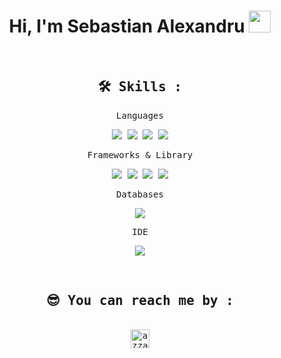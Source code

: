 <h1 align="center">Hi, I'm Sebastian Alexandru <img src="https://media.giphy.com/media/hvRJCLFzcasrR4ia7z/giphy.gif" width="35"></h1>

&nbsp;

<div>
  <samp>
    <h2 align="center">🛠 Skills :</h2>
    <p align="center"> Languages </p>
    <p align="center">
    <img src="https://img.shields.io/badge/-JavaScript-white?logo=javascript&logoColor=white">
      <img src="https://img.shields.io/badge/-NodeJS-green?logo=node.js&logoColor=white">
      <img src="https://img.shields.io/badge/-HTML5-E34F26?logo=html5&logoColor=white">
      <img src="https://img.shields.io/badge/-CSS3-1572B6?logo=css3&logoColor=white">
    </p>
    <p align="center"> Frameworks & Library </p>
    <p align="center">
    <img src="https://img.shields.io/badge/-ReactJs-white?logo=react&logoColor=white&style=plastic">
    <img src="https://img.shields.io/badge/-ReactNative-white?logo=react&logoColor=white&style=plastic">
      <img src="https://img.shields.io/badge/-Express.JS-black?logo=express&logoColor=white">
      <img src="https://img.shields.io/badge/-Postman-orange?logo=postman&logoColor=white">
    </p>
    <p align="center"> Databases </p>
    <p align="center">
      <img src="https://img.shields.io/badge/-MangoDB-green?logo=MongoDB&logoColor=white">
    </p>
    <p align="center"> IDE </p>
    <p align="center">
      <img src="https://img.shields.io/badge/Visual_Studio_Code-0078D4?style=for-the-badge&logo=visual%20studio%20code&logoColor=white">
    </p>
  </samp>
</div>

&nbsp;

<div>
  <samp>
    <h2 align="center">😎 You can reach me by :</h2>
    <p align="center">
      <br/>
      <a href="https://www.linkedin.com/in/sebastian-alexandru-a1022726b/" target="blank"><img align="center"
         src="https://img.shields.io/badge/linkedin-%231DA1F2.svg?style=for-the-badge&logo=linkedin&logoColor=white"
         alt="azzar" height="30"/></a>
    </p>
  </samp>
</div>
